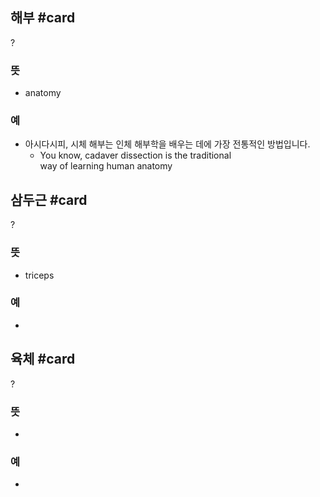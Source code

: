 ## 해부 #card
?
### 뜻
- anatomy
### 예
- 아시다시피, 시체 해부는 인체 해부학을 배우는 데에 가장 전통적인 방법입니다.
	- You know, cadaver dissection is the traditional way of learning human anatomy
<!--SR:!2024-12-23,14,230-->

## 삼두근 #card
?
### 뜻
- triceps
### 예
-
<!--SR:!2025-01-08,44,250-->

## 육체 #card
?
### 뜻
-
### 예
-
